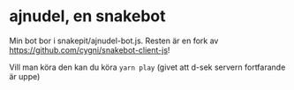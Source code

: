 # ajnudel, en snakebot

Min bot bor i snakepit/ajnudel-bot.js. Resten är en fork av https://github.com/cygni/snakebot-client-js!

Vill man köra den kan du köra `yarn play` (givet att d-sek servern fortfarande är uppe)
